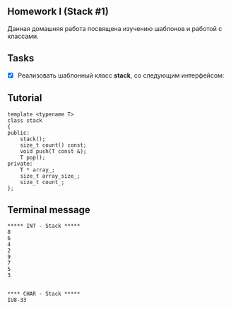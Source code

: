 ## Homework I (Stack #1)
Данная домашняя работа посвящена изучению шаблонов и работой с классами.

## Tasks
- [x] Реализовать шаблонный класс **stack**, со следующим интерфейсом:

## Tutorial

```ShellSession
template <typename T>
class stack
{
public:
    stack();
    size_t count() const;
    void push(T const &);
    T pop();
private:
    T * array_;
    size_t array_size_;
    size_t count_;
};
```
## Terminal message
```ShellSession
***** INT - Stack *****
8
6
4
2
9
7
5
3


**** CHAR - Stack *****
IU8-33
```
